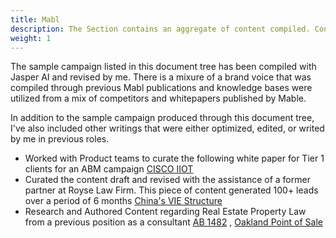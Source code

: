 ```yaml
---
title: Mabl
description: The Section contains an aggregate of content compiled. Content creation is focused around a campaign to indicate the release of the new mobile testing solution.
weight: 1
---
```


The sample campaign listed in this document tree has been compiled with Jasper AI and revised by me. There is a mixure of a brand voice that was compiled through previous Mabl publications and knowledge bases were utilized from a mix of competitors and whitepapers published by Mable. 

In addition to the sample campaign produced through this document tree, I've also included other writings that were either optimized, edited, or writed by me in previous roles. 

* Worked with Product teams to curate the following white paper for Tier 1 clients for an ABM campaign [CISCO IIOT](https://www.cisco.com/c/dam/m/digital/elq-cmcglobal/witb/2343078/IIoT-Challenge-WP.pdf)
* Curated the content draft and revised with the assistance of a former partner at Royse Law Firm. This piece of content generated 100+ leads over a period of 6 months [China's VIE Structure](https://www.linkedin.com/pulse/china-vie-structure-vulnerable-so-why-still-used-fred-greguras/)
* Research and Authored Content regarding Real Estate Property Law from a previous position as a consultant [AB 1482](https://adventpropertiesinc.com/blog/post/ab-1482-california39s-new-tenant-protection-act) , [Oakland Point of Sale](https://adventpropertiesinc.com/blog/post/oakland-point-of-sale-sidewalk-repair-ordinance-updates)